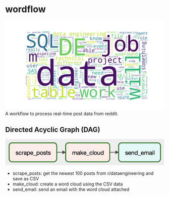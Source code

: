 # wordflow
![wordcloud][1]
A workflow to process real-time post data from reddit.

## Directed Acyclic Graph (DAG)
![workflow][2]
- scrape_posts: get the newest 100 posts from r/dataengineering and save as CSV
- make_cloud: create a word cloud using the CSV data
- send_email: send an email with the word cloud attached

[1]: https://github.com/jla524/wordflow/blob/assets/wordcloud.png?raw=true
[2]: https://github.com/jla524/wordflow/blob/assets/workflow.png?raw=true

